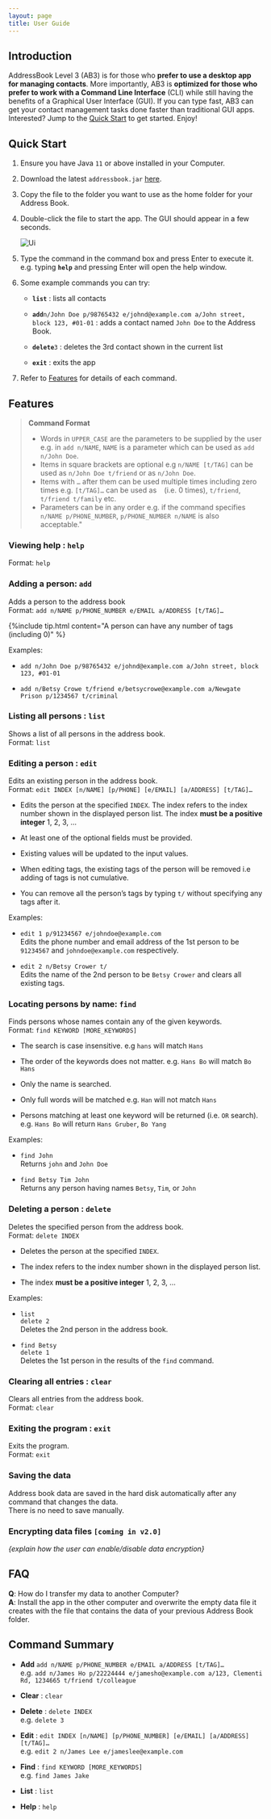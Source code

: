 ```yaml
---
layout: page
title: User Guide
---
```


## Introduction

AddressBook Level 3 (AB3) is for those who **prefer to use a desktop app
for managing contacts**. More importantly, AB3 is **optimized for those
who prefer to work with a Command Line Interface** (CLI) while still
having the benefits of a Graphical User Interface (GUI). If you can type
fast, AB3 can get your contact management tasks done faster than
traditional GUI apps. Interested? Jump to the [Quick
Start](#_quick_start) to get started. Enjoy\!

## Quick Start

1.  Ensure you have Java `11` or above installed in your Computer.

2.  Download the latest `addressbook.jar`
    [here](https://github.com/se-edu/addressbook-level3/releases).

3.  Copy the file to the folder you want to use as the home folder for
    your Address Book.

4.  Double-click the file to start the app. The GUI should appear in a
    few seconds.
    
    ![Ui](images/Ui.png)

5.  Type the command in the command box and press Enter to execute it.  
    e.g. typing **`help`** and pressing Enter will open the help window.

6.  Some example commands you can try:
    
      - **`list`** : lists all contacts
    
      - **`add`**`n/John Doe p/98765432 e/johnd@example.com a/John
        street, block 123, #01-01` : adds a contact named `John Doe` to
        the Address Book.
    
      - **`delete`**`3` : deletes the 3rd contact shown in the current
        list
    
      - **`exit`** : exits the app

7.  Refer to [Features](#Features) for details of each command.

## Features

>**Command Format**
>   - Words in `UPPER_CASE` are the parameters to be supplied by the user
    e.g. in `add n/NAME`, `NAME` is a parameter which can be used as
    `add n/John Doe`.
>   - Items in square brackets are optional e.g `n/NAME [t/TAG]` can be
    used as `n/John Doe t/friend` or as `n/John Doe`.
>   - Items with `…`​ after them can be used multiple times including zero
    times e.g. `[t/TAG]…​` can be used as ` ` (i.e. 0 times),
    `t/friend`, `t/friend t/family` etc.
>   - Parameters can be in any order e.g. if the command specifies `n/NAME
    p/PHONE_NUMBER`, `p/PHONE_NUMBER n/NAME` is also acceptable."

### Viewing help : `help`

Format: `help`

### Adding a person: `add`

Adds a person to the address book  
Format: `add n/NAME p/PHONE_NUMBER e/EMAIL a/ADDRESS [t/TAG]…​`

{%include tip.html content="A person can have any number of tags (including 0)" %}

Examples:

  - `add n/John Doe p/98765432 e/johnd@example.com a/John street,
    block 123, #01-01`

  - `add n/Betsy Crowe t/friend e/betsycrowe@example.com a/Newgate
    Prison p/1234567 t/criminal`

### Listing all persons : `list`

Shows a list of all persons in the address book.  
Format: `list`

### Editing a person : `edit`

Edits an existing person in the address book.  
Format: `edit INDEX [n/NAME] [p/PHONE] [e/EMAIL] [a/ADDRESS] [t/TAG]…​`

  - Edits the person at the specified `INDEX`. The index refers to the
    index number shown in the displayed person list. The index **must be
    a positive integer** 1, 2, 3, …​

  - At least one of the optional fields must be provided.

  - Existing values will be updated to the input values.

  - When editing tags, the existing tags of the person will be removed
    i.e adding of tags is not cumulative.

  - You can remove all the person’s tags by typing `t/` without
    specifying any tags after it.

Examples:

  - `edit 1 p/91234567 e/johndoe@example.com`  
    Edits the phone number and email address of the 1st person to be
    `91234567` and `johndoe@example.com` respectively.

  - `edit 2 n/Betsy Crower t/`  
    Edits the name of the 2nd person to be `Betsy Crower` and clears all
    existing tags.

### Locating persons by name: `find`

Finds persons whose names contain any of the given keywords.  
Format: `find KEYWORD [MORE_KEYWORDS]`

  - The search is case insensitive. e.g `hans` will match `Hans`

  - The order of the keywords does not matter. e.g. `Hans Bo` will match
    `Bo Hans`

  - Only the name is searched.

  - Only full words will be matched e.g. `Han` will not match `Hans`

  - Persons matching at least one keyword will be returned (i.e. `OR`
    search). e.g. `Hans Bo` will return `Hans Gruber`, `Bo Yang`

Examples:

  - `find John`  
    Returns `john` and `John Doe`

  - `find Betsy Tim John`  
    Returns any person having names `Betsy`, `Tim`, or `John`

### Deleting a person : `delete`

Deletes the specified person from the address book.  
Format: `delete INDEX`

  - Deletes the person at the specified `INDEX`.

  - The index refers to the index number shown in the displayed person
    list.

  - The index **must be a positive integer** 1, 2, 3, …​

Examples:

  - `list`  
    `delete 2`  
    Deletes the 2nd person in the address book.

  - `find Betsy`  
    `delete 1`  
    Deletes the 1st person in the results of the `find` command.

### Clearing all entries : `clear`

Clears all entries from the address book.  
Format: `clear`

### Exiting the program : `exit`

Exits the program.  
Format: `exit`

### Saving the data

Address book data are saved in the hard disk automatically after any
command that changes the data.  
There is no need to save manually.

### Encrypting data files `[coming in v2.0]`

*{explain how the user can enable/disable data encryption}*

## FAQ

**Q**: How do I transfer my data to another Computer?  
**A**: Install the app in the other computer and overwrite the empty
data file it creates with the file that contains the data of your
previous Address Book folder.

## Command Summary

  - **Add** `add n/NAME p/PHONE_NUMBER e/EMAIL a/ADDRESS [t/TAG]…​`  
    e.g. `add n/James Ho p/22224444 e/jamesho@example.com a/123,
    Clementi Rd, 1234665 t/friend t/colleague`

  - **Clear** : `clear`

  - **Delete** : `delete INDEX`  
    e.g. `delete 3`

  - **Edit** : `edit INDEX [n/NAME] [p/PHONE_NUMBER] [e/EMAIL]
    [a/ADDRESS] [t/TAG]…​`  
    e.g. `edit 2 n/James Lee e/jameslee@example.com`

  - **Find** : `find KEYWORD [MORE_KEYWORDS]`  
    e.g. `find James Jake`

  - **List** : `list`

  - **Help** : `help`
